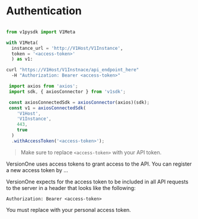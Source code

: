 # Authentication

```csharp

```

```python
from v1pysdk import V1Meta

with V1Meta(
  instance_url = 'http://V1Host/V1Instance',
  token = '<access-token>'
  ) as v1:
```

```bash
curl "https://V1Host/V1Instnace/api_endpoint_here"
  -H "Authorization: Bearer <access-token>"
```

```javascript
 import axios from 'axios';
 import sdk, { axiosConnector } from 'v1sdk';

 const axiosConnectedSdk = axiosConnector(axios)(sdk);
 const v1 = axiosConnectedSdk(
    'V1Host',
    'V1Instance',
    443,
    true
  )
  .withAccessToken('<access-token>');
```

> Make sure to replace `<access-token>` with your API token.

VersionOne uses access tokens to grant access to the API. You can register a new access token by
...

VersionOne expects for the access token to be included in all API requests to the server in a header that looks like the following:

`Authorization: Bearer <access-token>`

<aside class="notice">
You must replace <code><access-token></code> with your personal access token.
</aside>
